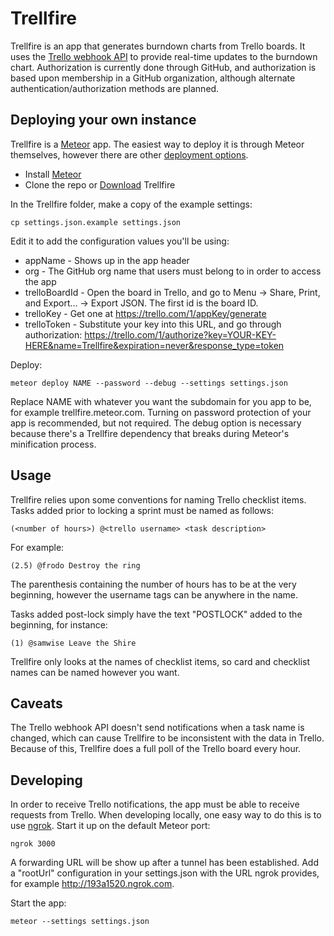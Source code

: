 Trellfire
=========

Trellfire is an app that generates burndown charts from Trello boards. It uses the [Trello webhook API](https://trello.com/docs/gettingstarted/webhooks.html) to provide real-time updates to the burndown chart. Authorization is currently done through GitHub, and authorization is based upon membership in a GitHub organization, although alternate authentication/authorization methods are planned.

Deploying your own instance
---------------------------

Trellfire is a [Meteor](https://www.meteor.com) app. The easiest way to deploy it is through Meteor themselves, however there are other [deployment options](http://docs.meteor.com/#deploying).

  * Install [Meteor](https://www.meteor.com)
  * Clone the repo or [Download](https://github.com/CXInc/Trellfire/archive/master.zip) Trellfire

In the Trellfire folder, make a copy of the example settings:

    cp settings.json.example settings.json

Edit it to add the configuration values you'll be using:

  * appName - Shows up in the app header
  * org - The GitHub org name that users must belong to in order to access the app
  * trelloBoardId - Open the board in Trello, and go to Menu -> Share, Print, and Export... -> Export JSON. The first id is the board ID.
  * trelloKey - Get one at https://trello.com/1/appKey/generate
  * trelloToken - Substitute your key into this URL, and go through authorization: https://trello.com/1/authorize?key=YOUR-KEY-HERE&name=Trellfire&expiration=never&response_type=token

Deploy:

    meteor deploy NAME --password --debug --settings settings.json

Replace NAME with whatever you want the subdomain for you app to be, for example trellfire.meteor.com. Turning on password protection of your app is recommended, but not required. The debug option is necessary because there's a Trellfire dependency that breaks during Meteor's minification process.

Usage
-----

Trellfire relies upon some conventions for naming Trello checklist items. Tasks added prior to locking a sprint must be named as follows:

    (<number of hours>) @<trello username> <task description>

For example:

    (2.5) @frodo Destroy the ring

The parenthesis containing the number of hours has to be at the very beginning, however the username tags can be anywhere in the name.

Tasks added post-lock simply have the text "POSTLOCK" added to the beginning, for instance:

    (1) @samwise Leave the Shire

Trellfire only looks at the names of checklist items, so card and checklist names can be named however you want.

Caveats
-------

The Trello webhook API doesn't send notifications when a task name is changed, which can cause Trellfire to be inconsistent with the data in Trello. Because of this, Trellfire does a full poll of the Trello board every hour.

Developing
----------

In order to receive Trello notifications, the app must be able to receive requests from Trello. When developing locally, one easy way to do this is to use [ngrok](https://ngrok.com). Start it up on the default Meteor port:

    ngrok 3000

A forwarding URL will be show up after a tunnel has been established. Add a "rootUrl" configuration in your settings.json with the URL ngrok provides, for example http://193a1520.ngrok.com.

Start the app:

    meteor --settings settings.json
